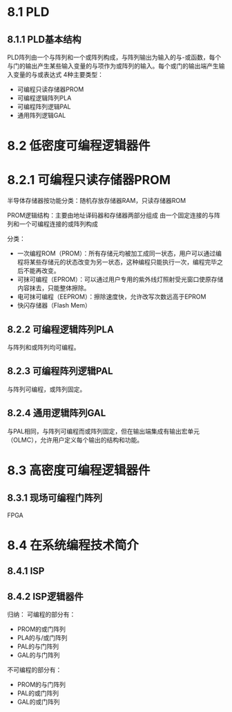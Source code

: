 # 8.1 PLD
## 8.1.1 PLD基本结构
PLD阵列由一个与阵列和一个或阵列构成，与阵列输出为输入的与-或函数，每个与门的输出产生某些输入变量的与项作为或阵列的输入。每个或门的输出端产生输入变量的与或表达式
4种主要类型：
- 可编程只读存储器PROM
- 可编程逻辑阵列PLA
- 可编程阵列逻辑PAL
- 通用阵列逻辑GAL

# 8.2 低密度可编程逻辑器件
# 8.2.1 可编程只读存储器PROM
半导体存储器按功能分类：随机存放存储器RAM，只读存储器ROM

PROM逻辑结构：主要由地址译码器和存储器两部分组成
由一个固定连接的与阵列和一个可编程连接的或阵列构成

分类：
- 一次编程ROM（PROM）：所有存储元均被加工成同一状态，用户可以通过编程将某些存储元的状态改变为另一状态，这种编程只能执行一次，编程完毕之后不能再改变。
- 可抹可编程（EPROM）：可以通过用户专用的紫外线灯照射受光窗口使原存储内容抹去，只能整体擦除。
- 电可抹可编程（EEPROM）：擦除速度快，允许改写次数远高于EPROM
- 快闪存储器（Flash Mem）

## 8.2.2 可编程逻辑阵列PLA
与阵列和或阵列均可编程。

## 8.2.3 可编程阵列逻辑PAL
与阵列可编程，或阵列固定。

## 8.2.4 通用逻辑阵列GAL
与PAL相同，与阵列可编程而或阵列固定，但在输出端集成有输出宏单元（OLMC），允许用户定义每个输出的结构和功能。

# 8.3 高密度可编程逻辑器件
## 8.3.1 现场可编程门阵列
FPGA

# 8.4 在系统编程技术简介
## 8.4.1 ISP
## 8.4.2 ISP逻辑器件

归纳：
可编程的部分有：
- PROM的或门阵列
- PLA的与/或门阵列
- PAL的与门阵列
- GAL的与门阵列

不可编程的部分有：
- PROM的与门阵列
- PAL的或门阵列
- GAL的或门阵列
